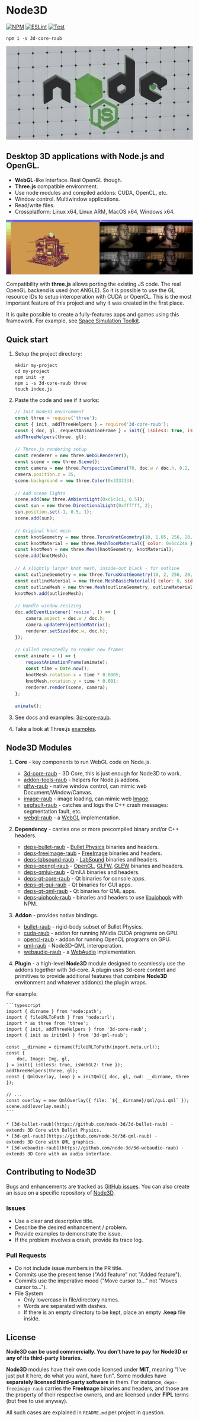# Node3D

[![NPM](https://badge.fury.io/js/3d-core-raub.svg)](https://badge.fury.io/js/3d-core-raub)
[![ESLint](https://github.com/node-3d/3d-core-raub/actions/workflows/eslint.yml/badge.svg)](https://github.com/node-3d/3d-core-raub/actions/workflows/eslint.yml)
[![Test](https://github.com/node-3d/3d-core-raub/actions/workflows/test.yml/badge.svg)](https://github.com/node-3d/3d-core-raub/actions/workflows/test.yml)

```console
npm i -s 3d-core-raub
```

![Node3D](https://github.com/node-3d/node-3d/raw/master/logo/front/logo.png)


## Desktop 3D applications with **Node.js** and **OpenGL**.

* **WebGL**-like interface. Real OpenGL though.
* **Three.js** compatible environment.
* Use node modules and compiled addons: CUDA, OpenCL, etc.
* Window control. Multiwindow applications.
* Read/write files.
* Crossplatform: Linux x64, Linux ARM, MacOS x64, Windows x64.

![Example](https://github.com/node-3d/3d-core-raub/raw/4.1.0/examples/screenshot.png)

Compatibility with **three.js** allows porting the existing JS code.
The real OpenGL backend is used (not ANGLE). So it is possible to use the GL resource IDs
to setup interoperation with CUDA or OpenCL. This is the most important feature of this
project and why it was created in the first place.

It is quite possible to create a fully-features apps and games using this framework.
For example, see
[Space Simulation Toolkit](https://store.steampowered.com/app/1196080/Space_Simulation_Toolkit/).


## Quick start

1. Setup the project directory:
	
	```console
	mkdir my-project
	cd my-project
	npm init -y
	npm i -s 3d-core-raub three
	touch index.js
	```
1. Paste the code and see if it works:
	
	```javascript
	// Init Node3D environment
	const three = require('three');
	const { init, addThreeHelpers } = require('3d-core-raub');
	const { doc, gl, requestAnimationFrame } = init({ isGles3: true, isWebGL2: true, vsync: false });
	addThreeHelpers(three, gl);
	
	// Three.js rendering setup
	const renderer = new three.WebGLRenderer();
	const scene = new three.Scene();
	const camera = new three.PerspectiveCamera(70, doc.w / doc.h, 0.2, 500);
	camera.position.z = 35;
	scene.background = new three.Color(0x333333);
	
	// Add scene lights
	scene.add(new three.AmbientLight(0xc1c1c1, 0.5));
	const sun = new three.DirectionalLight(0xffffff, 2);
	sun.position.set(-1, 0.5, 1);
	scene.add(sun);
	
	// Original knot mesh
	const knotGeometry = new three.TorusKnotGeometry(10, 1.85, 256, 20, 2, 7);
	const knotMaterial = new three.MeshToonMaterial({ color: 0x6cc24a });
	const knotMesh = new three.Mesh(knotGeometry, knotMaterial);
	scene.add(knotMesh);
	
	// A slightly larger knot mesh, inside-out black - for outline
	const outlineGeometry = new three.TorusKnotGeometry(10, 2, 256, 20, 2, 7);
	const outlineMaterial = new three.MeshBasicMaterial({ color: 0, side: three.BackSide });;
	const outlineMesh = new three.Mesh(outlineGeometry, outlineMaterial);
	knotMesh.add(outlineMesh);
	
	// Handle window resizing
	doc.addEventListener('resize', () => {
		camera.aspect = doc.w / doc.h;
		camera.updateProjectionMatrix();
		renderer.setSize(doc.w, doc.h);
	});
	
	// Called repeatedly to render new frames
	const animate = () => {
		requestAnimationFrame(animate);
		const time = Date.now();
		knotMesh.rotation.x = time * 0.0005;
		knotMesh.rotation.y = time * 0.001;
		renderer.render(scene, camera);
	};
	
	animate();
	```

1. See docs and examples: [3d-core-raub](https://github.com/raub/node-3d-core).

1. Take a look at Three.js [examples](https://threejs.org/examples/).


## Node3D Modules

1. **Core** - key components to run WebGL code on Node.js.
	* [3d-core-raub](https://github.com/node-3d/3d-core-raub) -
	3D Core, this is just enough for Node3D to work.
	* [addon-tools-raub](https://github.com/node-3d/addon-tools-raub) -
	helpers for Node.js addons.
	* [glfw-raub](https://github.com/node-3d/glfw-raub) -
	native window control, can mimic web Document/Window/Canvas.
	* [image-raub](https://github.com/node-3d/image-raub) -
	image loading, can mimic web
	[Image](https://developer.mozilla.org/en-US/docs/Web/API/HTMLImageElement/Image).
	* [segfault-raub](https://github.com/node-3d/segfault-raub) -
	catches and logs the C++ crash messages: segmentation fault, etc.
	* [webgl-raub](https://github.com/node-3d/webgl-raub) -
	a [WebGL](https://developer.mozilla.org/en-US/docs/Web/API/WebGL_API)
	implementation.

1. **Dependency** - carries one or more precompiled binary and/or C++ headers.
	* [deps-bullet-raub](https://github.com/node-3d/deps-bullet-raub) -
	[Bullet Physics](https://pybullet.org/wordpress/) binaries and headers.
	* [deps-freeimage-raub](https://github.com/node-3d/deps-freeimage-raub) -
	[FreeImage](http://freeimage.sourceforge.net/) binaries and headers.
	* [deps-labsound-raub](https://github.com/node-3d/deps-labsound-raub) -
	[LabSound](https://github.com/LabSound/LabSound) binaries and headers.
	* [deps-opengl-raub](https://github.com/node-3d/deps-opengl-raub) -
	[OpenGL](https://www.opengl.org/), [GLFW](https://www.glfw.org/),
	[GLEW](http://glew.sourceforge.net/) binaries and headers.
	* [deps-qmlui-raub](https://github.com/node-3d/deps-qmlui-raub) -
	QmlUi binaries and headers.
	* [deps-qt-core-raub](https://github.com/node-3d/deps-qt-core-raub) -
	Qt binaries for console apps.
	* [deps-qt-gui-raub](https://github.com/node-3d/deps-qt-gui-raub) -
	Qt binaries for GUI apps.
	* [deps-qt-qml-raub](https://github.com/node-3d/deps-qt-qml-raub) -
	Qt binaries for QML apps.
	* [deps-uiohook-raub](https://github.com/node-3d/deps-uiohook-raub) -
	binaries and headers to use [libuiohook](https://github.com/kwhat/libuiohook) with NPM.

1. **Addon** - provides native bindings.
	* [bullet-raub](https://github.com/node-3d/bullet-raub) -
	rigid-body subset of Bullet Physics.
	* [cuda-raub](https://github.com/node-3d/cuda-raub) -
	addon for running NVidia CUDA programs on GPU.
	* [opencl-raub](https://github.com/node-3d/opencl-raub) -
	addon for running OpenCL programs on GPU.
	* [qml-raub](https://github.com/node-3d/qml-raub) -
	Node3D-QML interoperation.
	* [webaudio-raub](https://github.com/node-3d/webaudio-raub) -
	a [WebAudio](https://developer.mozilla.org/en-US/docs/Web/API/Web_Audio_API)
	implementation.

1. **Plugin** - a high-level **Node3D** module designed to seamlessly use the addons
together with 3d-core. A plugin uses 3d-core context and primitives to provide additional
features that combine **Node3D** envitonment and whatever addon(s) the plugin wraps.

For example:
	
	```typescript
	import { dirname } from 'node:path';
	import { fileURLToPath } from 'node:url';
	import * as three from 'three';
	import { init, addThreeHelpers } from '3d-core-raub';
	import { init as initQml } from '3d-qml-raub';

	const __dirname = dirname(fileURLToPath(import.meta.url));
	const {
		doc, Image: Img, gl,
	} = init({ isGles3: true, isWebGL2: true });
	addThreeHelpers(three, gl);
	const { QmlOverlay, loop } = initQml({ doc, gl, cwd: __dirname, three });
	
	// ...
	const overlay = new QmlOverlay({ file: `${__dirname}/qml/gui.qml` });
	scene.add(overlay.mesh);
	```
	
	* [3d-bullet-raub](https://github.com/node-3d/3d-bullet-raub) -
	extends 3D Core with Bullet Physics.
	* [3d-qml-raub](https://github.com/node-3d/3d-qml-raub) -
	extends 3D Core with QML graphics.
	* [3d-webaudio-raub](https://github.com/node-3d/3d-webaudio-raub) -
	extends 3D Core with an audio interface.


## Contributing to Node3D

Bugs and enhancements are tracked as
[GitHub issues](https://github.com/node-3d/node-3d/issues).
You can also create an issue on a specific repository of
[Node3D]((https://github.com/node-3d)).


### Issues

* Use a clear and descriptive title.
* Describe the desired enhancement / problem.
* Provide examples to demonstrate the issue.
* If the problem involves a crash, provide its trace log.


### Pull Requests

* Do not include issue numbers in the PR title.
* Commits use the present tense ("Add feature" not "Added feature").
* Commits use the imperative mood ("Move cursor to..." not "Moves cursor to...").
* File System
	* Only lowercase in file/directory names.
	* Words are separated with dashes.
	* If there is an empty directory to be kept, place an empty **.keep** file inside.


## License

**Node3D can be used commercially. You don't have to pay for Node3D or
any of its third-party libraries.**

**Node3D** modules have their own code licensed under **MIT**, meaning
"I've just put it here, do what you want, have fun". Some
modules have **separately licensed third-party software** in them. For instance,
`deps-freeimage-raub` carries the **FreeImage**
binaries and headers, and those are the property of their respective owners,
and are licensed under **FIPL** terms (but free to use anyway).

All such cases are explained in `README.md` per project in question.
